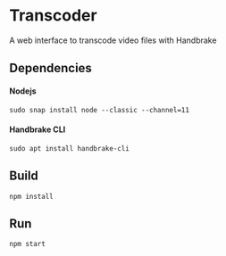 # Transcoder
A web interface to transcode video files with Handbrake

## Dependencies
#### Nodejs
`sudo snap install node --classic --channel=11`
#### Handbrake CLI
`sudo apt install handbrake-cli`

## Build
`npm install`

## Run
`npm start`

